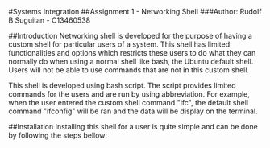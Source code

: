 #Systems Integration
##Assignment 1 - Networking Shell
###Author: Rudolf B Suguitan - C13460538

##Introduction
Networking shell is developed for the purpose of having a custom shell
for particular users of a system. This shell has limited functionalities 
and options which restricts these users to do what they can normally do 
when using a normal shell like bash, the Ubuntu default shell. Users will 
not be able to use commands that are not in this custom shell.

This shell is developed using bash script. The script provides limited 
commands for the users and are run by using abbreviation. For example, 
when the user entered the custom shell command "ifc", the default shell
command "ifconfig" will be ran and the data will be display on the terminal.

##Installation
Installing this shell for a user is quite simple and can be done by following
the steps bellow:

  
